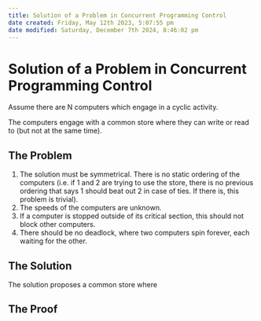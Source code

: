 ```yaml
---
title: Solution of a Problem in Concurrent Programming Control
date created: Friday, May 12th 2023, 5:07:55 pm
date modified: Saturday, December 7th 2024, 8:46:02 pm
---
```


# Solution of a Problem in Concurrent Programming Control

Assume there are N computers which engage in a cyclic activity.

The computers engage with a common store where they can write or read to (but not at the same time).

## The Problem

1. The solution must be symmetrical. There is no static ordering of the computers (i.e. if 1 and 2 are trying to use the store, there is no previous ordering that says 1 should beat out 2 in case of ties. If there is, this problem is trivial).
2. The speeds of the computers are unknown.
3. If a computer is stopped outside of its critical section, this should not block other computers.
4. There should be no deadlock, where two computers spin forever, each waiting for the other.

## The Solution

The solution proposes a common store where

## The Proof
